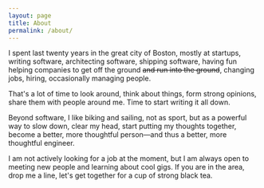 ```yaml
---
layout: page
title: About
permalink: /about/
---
```


I spent last twenty years in the great city of Boston, mostly at
startups, writing software, architecting software, shipping software,
having fun helping companies to get off the ground <s>and run into the
ground</s>, changing jobs, hiring, occasionally managing people.

That's a lot of time to look around, think about things, form strong
opinions, share them with people around me. Time to start writing it
all down.

Beyond software, I like biking and sailing, not as sport, but as a
powerful way to slow down, clear my head, start putting my thoughts
together, become a better, more thoughtful person—and thus a better,
more thoughtful engineer.

I am not actively looking for a job at the moment, but I am always
open to meeting new people and learning about cool gigs. If you are in
the area, drop me a line, let's get together for a cup of strong black
tea.
